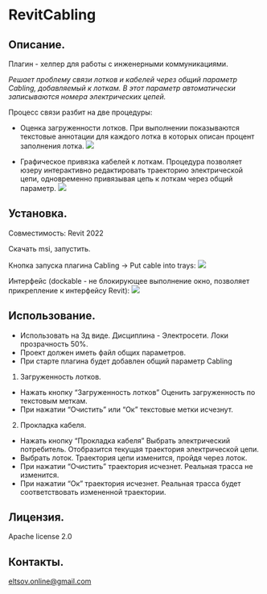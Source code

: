 # RevitCabling

## Описание.

Плагин - хелпер для работы с инженерными коммуникациями.

*Решает проблему связи лотков и кабелей через общий параметр Cabling, добавляемый к лоткам. В этот параметр автоматически записываются номера электрических цепей.*

Процесс связи разбит на две процедуры:
- Оценка загруженности лотков.
При выполнении показываются текстовые аннотации для каждого лотка в которых описан процент заполнения лотка.
![](https://user-images.githubusercontent.com/83776033/251412666-6beb8498-dddd-4be1-a4c8-c2f2e36c8ca3.PNG)

- Графическое привязка кабелей к лоткам. 
Процедура позволяет юзеру интерактивно редактировать траекторию электрической цепи, одновременно привязывая цепь к лоткам через общий параметр.
![](https://user-images.githubusercontent.com/83776033/251412719-ae0abfd9-c39a-4a81-81ab-00b40fe41076.PNG)

## Установка.

Совместимость:
Revit 2022

Скачать msi, запустить.

Кнопка запуска плагина Cabling -> Put cable into trays:
![](https://user-images.githubusercontent.com/83776033/251412503-25be1c98-1298-44a9-98a6-be9e9b722d49.PNG)

Интерфейс (dockable - не блокирующее выполнение окно, позволяет прикрепление к интерфейсу Revit):
![](https://user-images.githubusercontent.com/83776033/251412594-745039bc-bde4-4278-bbfd-96b810ed10c7.PNG)

## Использование.

- Использовать на 3д виде. Дисциплина - Электросети. Локи прозрачность 50%.
- Проект должен иметь файл общих параметров.
- При старте плагина будет добавлен общий параметр Cabling

1. Загруженность лотков.
- Нажать кнопку “Загруженность лотков”
Оценить загруженность по текстовым меткам.
- При нажатии “Очистить” или “Ок” текстовые метки исчезнут.
2. Прокладка кабеля.
- Нажать кнопку “Прокладка кабеля”
Выбрать электрический потребитель. Отобразится текущая траектория электрической цепи.
- Выбрать лоток. Траектория цепи изменится, пройдя через лоток.
- При нажатии “Очистить” траектория исчезнет. Реальная трасса не изменится.
- При нажатии “Ок” траектория исчезнет. Реальная трасса будет соответствовать измененной траектории.


## Лицензия.

Apache license 2.0

## Контакты.

eltsov.online@gmail.com